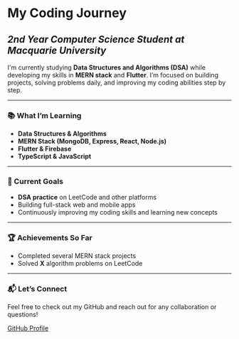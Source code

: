 # My Coding Journey

## _2nd Year Computer Science Student at Macquarie University_

I'm currently studying **Data Structures and Algorithms (DSA)** while developing my skills in **MERN stack** and **Flutter**. I’m focused on building projects, solving problems daily, and improving my coding abilities step by step.

---

### 📚 What I’m Learning

- **Data Structures & Algorithms**
- **MERN Stack (MongoDB, Express, React, Node.js)**
- **Flutter & Firebase**
- **TypeScript & JavaScript**

---

### 🚀 Current Goals

- **DSA practice** on LeetCode and other platforms
- Building full-stack web and mobile apps
- Continuously improving my coding skills and learning new concepts

---

### 🏆 Achievements So Far

- Completed several MERN stack projects
- Solved **X** algorithm problems on LeetCode

---

### 📬 Let’s Connect

Feel free to check out my GitHub and reach out for any collaboration or questions!

[GitHub Profile](https://github.com/yourusername)
